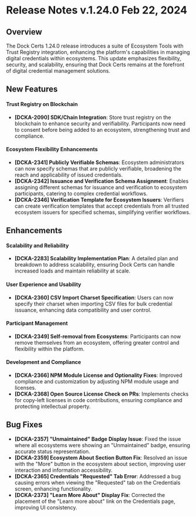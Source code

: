 # Release Notes v.1.24.0 Feb 22, 2024

## **Overview**

The Dock Certs 1.24.0 release introduces a suite of Ecosystem Tools with Trust Registry integration, enhancing the platform's capabilities in managing digital credentials within ecosystems. This update emphasizes flexibility, security, and scalability, ensuring that Dock Certs remains at the forefront of digital credential management solutions.

## **New Features**

#### **Trust Registry on Blockchain**

* **\[DCKA-2090] SDK/Chain Integration**: Store trust registry on the blockchain to enhance security and verifiability. Participants now need to consent before being added to an ecosystem, strengthening trust and compliance.

#### **Ecosystem Flexibility Enhancements**

* **\[DCKA-2341] Publicly Verifiable Schemas**: Ecosystem administrators can now specify schemas that are publicly verifiable, broadening the reach and applicability of issued credentials.
* **\[DCKA-2342] Issuance and Verification Schema Assignment**: Enables assigning different schemas for issuance and verification to ecosystem participants, catering to complex credential workflows.
* **\[DCKA-2346] Verification Template for Ecosystem Issuers**: Verifiers can create verification templates that accept credentials from all trusted ecosystem issuers for specified schemas, simplifying verifier workflows.

## **Enhancements**

#### **Scalability and Reliability**

* **\[DCKA-2283] Scalability Implementation Plan**: A detailed plan and breakdown to address scalability, ensuring Dock Certs can handle increased loads and maintain reliability at scale.

#### **User Experience and Usability**

* **\[DCKA-2360] CSV Import Charset Specification**: Users can now specify their charset when importing CSV files for bulk credential issuance, enhancing data compatibility and user control.

#### **Participant Management**

* **\[DCKA-2349] Self-removal from Ecosystems**: Participants can now remove themselves from an ecosystem, offering greater control and flexibility within the platform.

#### **Development and Compliance**

* **\[DCKA-2366] NPM Module License and Optionality Fixes**: Improved compliance and customization by adjusting NPM module usage and licenses.
* **\[DCKA-2368] Open Source License Check on PRs**: Implements checks for copy-left licenses in code contributions, ensuring compliance and protecting intellectual property.

## **Bug Fixes**

* **\[DCKA-2357] "Unmaintained" Badge Display Issue**: Fixed the issue where all ecosystems were showing an "Unmaintained" badge, ensuring accurate status representation.
* **\[DCKA-2359] Ecosystem About Section Button Fix**: Resolved an issue with the "More" button in the ecosystem about section, improving user interaction and information accessibility.
* **\[DCKA-2365] Credentials "Requested" Tab Error**: Addressed a bug causing errors when viewing the "Requested" tab on the Credentials screen, enhancing functionality.
* **\[DCKA-2373] "Learn More About" Display Fix**: Corrected the placement of the "Learn more about" link on the Credentials page, improving UI consistency.

